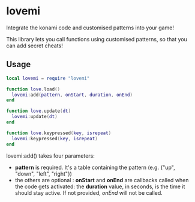 lovemi
==============

Integrate the konami code and customised patterns into your game!

This library lets you call functions using customised patterns, so that you can add secret cheats!

Usage
----------------

```lua
local lovemi = require "lovemi"

function love.load()
  lovemi:add(pattern, onStart, duration, onEnd)
end

function love.update(dt)
  lovemi:update(dt)
end

function love.keypressed(key, isrepeat)
  lovemi:keypressed(key, isrepeat)
end
```

lovemi:add() takes four parameters:
- **pattern** is required. It's a table containing the pattern (e.g. {"up", "down", "left", "right"})
- the others are optional : **onStart** and **onEnd** are callbacks called when the code gets activated: the **duration** value, in seconds, is the time it should stay active. If not provided, *onEnd* will not be called.